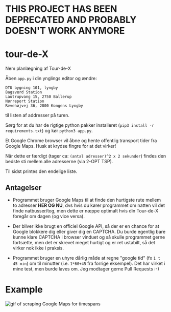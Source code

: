 # THIS PROJECT HAS BEEN DEPRECATED AND PROBABLY DOESN'T WORK ANYMORE

# tour-de-X

Nem planlægning af Tour-de-X

Åben `app.py` i din ynglings editor og ændre:

```
DTU bygning 101, lyngby
Bagsværd Station
Lautrupvang 15, 2750 Ballerup
Nørreport Station
Rævehøjvej 36, 2800 Kongens Lyngby
```

til listen af addresser på turen.

Sørg for at du har de rigtige python pakker installeret (`pip3 install -r requirements.txt`) og kør `python3 app.py`.

Et Google Chrome browser vil åbne og hente offentlig transport tider fra Google Maps. Husk at krydse fingre for at det virker!

Når dette er færdigt (tager ca: `(antal adresser)^2 x 2 sekunder`) findes den bedste sti mellem alle adresserne (via 2-OPT TSP).

Til sidst printes den endelige liste.


## Antagelser

 * Programmet bruger Google Maps til at finde den hurtigste rute mellem to adresser **HER OG NU**, dvs hvis du kører programmet om natten vil det finde natbusser/tog, men dette er næppe optimalt hvis din Tour-de-X foregår om dagen (og vice versa).

 * Der bliver ikke brugt en officiel Google API, så der er en chance for at Google blokkere dig eller giver dig en CAPTCHA.  Du burde egentlig bare kunne klare CAPTCHA i browser vinduet og så skulle programmet gerne fortsætte, men det er skrevet meget hurtigt og er ret ustabilt, så det virker nok ikke i praksis.

 * Programmet bruger en uhyre dårlig måde at regne "google tid" (fx `1 t 45 min`) om til minutter (i.e. `1*60+45` fra forrige eksempel).  Det har virket i mine test, men burde laves om.  Jeg modtager gerne Pull Requests :-)


# Example

![gif of scraping Google Maps for timespans](example.gif)
